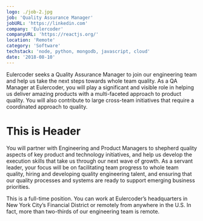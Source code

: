 ```yaml
---
logo: ./job-2.jpg
job: 'Quality Assurance Manager'
jobURL: 'https://linkedin.com'
company: 'Eulercoder'
companyURL: 'https://reactjs.org/'
location: 'Remote'
category: 'Software'
techstack: 'node, python, mongodb, javascript, cloud'
date: '2018-08-10'
---
```


Eulercoder seeks a Quality Assurance Manager to join our engineering team and help us take the next steps towards whole team quality. As a QA Manager at Eulercoder, you will play a significant and visible role in helping us deliver amazing products with a multi-faceted approach to product quality.  You will also contribute to large cross-team initiatives that require a coordinated approach to quality.
<h1>This is Header</h1>
You will partner with Engineering and Product Managers to shepherd quality aspects of key product and technology initiatives, and help us develop the execution skills that take us through our next wave of growth. As a servant leader, your focus will be on facilitating team progress to whole team quality, hiring and developing quality engineering talent, and ensuring that our quality processes and systems are ready to support emerging business priorities.

This is a full-time position. You can work at Eulercoder’s headquarters in New York City’s Financial District or remotely from anywhere in the U.S. In fact, more than two-thirds of our engineering team is remote.
